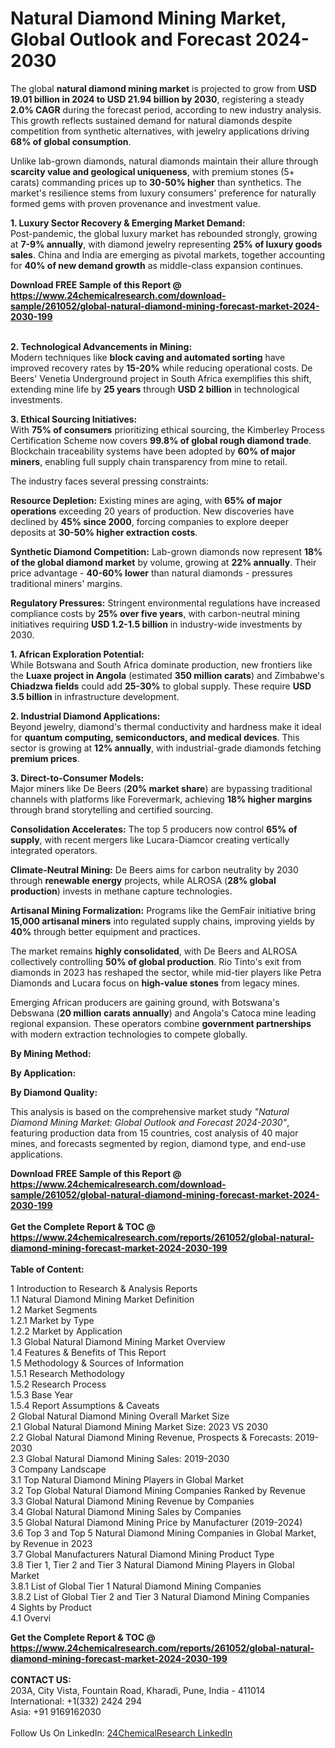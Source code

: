 <h1>Natural Diamond Mining Market, Global Outlook and Forecast 2024-2030</h1><p>The global <strong>natural diamond mining market</strong> is projected to grow from <strong>USD 19.01 billion in 2024 to USD 21.94 billion by 2030</strong>, registering a steady <strong>2.0% CAGR</strong> during the forecast period, according to new industry analysis. This growth reflects sustained demand for natural diamonds despite competition from synthetic alternatives, with jewelry applications driving <strong>68% of global consumption</strong>.</p><p>Unlike lab-grown diamonds, natural diamonds maintain their allure through <strong>scarcity value and geological uniqueness</strong>, with premium stones (5+ carats) commanding prices up to <strong>30-50% higher</strong> than synthetics. The market's resilience stems from luxury consumers' preference for naturally formed gems with proven provenance and investment value.</p><p><strong>1. Luxury Sector Recovery &amp; Emerging Market Demand:</strong><br>
Post-pandemic, the global luxury market has rebounded strongly, growing at <strong>7-9% annually</strong>, with diamond jewelry representing <strong>25% of luxury goods sales</strong>. China and India are emerging as pivotal markets, together accounting for <strong>40% of new demand growth</strong> as middle-class expansion continues.</p><div><b>Download FREE Sample of this Report @ 
            <a href="https://www.24chemicalresearch.com/download-sample/261052/global-natural-diamond-mining-forecast-market-2024-2030-199">
            https://www.24chemicalresearch.com/download-sample/261052/global-natural-diamond-mining-forecast-market-2024-2030-199</a></b></div><br><p><strong>2. Technological Advancements in Mining:</strong><br>
Modern techniques like <strong>block caving and automated sorting</strong> have improved recovery rates by <strong>15-20%</strong> while reducing operational costs. De Beers' Venetia Underground project in South Africa exemplifies this shift, extending mine life by <strong>25 years</strong> through <strong>USD 2 billion</strong> in technological investments.</p><p><strong>3. Ethical Sourcing Initiatives:</strong><br>
With <strong>75% of consumers</strong> prioritizing ethical sourcing, the Kimberley Process Certification Scheme now covers <strong>99.8% of global rough diamond trade</strong>. Blockchain traceability systems have been adopted by <strong>60% of major miners</strong>, enabling full supply chain transparency from mine to retail.</p><p>The industry faces several pressing constraints:</p><p><strong>Resource Depletion:</strong> Existing mines are aging, with <strong>65% of major operations</strong> exceeding 20 years of production. New discoveries have declined by <strong>45% since 2000</strong>, forcing companies to explore deeper deposits at <strong>30-50% higher extraction costs</strong>.</p><p><strong>Synthetic Diamond Competition:</strong> Lab-grown diamonds now represent <strong>18% of the global diamond market</strong> by volume, growing at <strong>22% annually</strong>. Their price advantage - <strong>40-60% lower</strong> than natural diamonds - pressures traditional miners' margins.</p><p><strong>Regulatory Pressures:</strong> Stringent environmental regulations have increased compliance costs by <strong>25% over five years</strong>, with carbon-neutral mining initiatives requiring <strong>USD 1.2-1.5 billion</strong> in industry-wide investments by 2030.</p><p><strong>1. African Exploration Potential:</strong><br>
While Botswana and South Africa dominate production, new frontiers like the <strong>Luaxe project in Angola</strong> (estimated <strong>350 million carats</strong>) and Zimbabwe's <strong>Chiadzwa fields</strong> could add <strong>25-30%</strong> to global supply. These require <strong>USD 3.5 billion</strong> in infrastructure development.</p><p><strong>2. Industrial Diamond Applications:</strong><br>
Beyond jewelry, diamond's thermal conductivity and hardness make it ideal for <strong>quantum computing, semiconductors, and medical devices</strong>. This sector is growing at <strong>12% annually</strong>, with industrial-grade diamonds fetching <strong>premium prices</strong>.</p><p><strong>3. Direct-to-Consumer Models:</strong><br>
Major miners like De Beers (<strong>20% market share</strong>) are bypassing traditional channels with platforms like Forevermark, achieving <strong>18% higher margins</strong> through brand storytelling and certified sourcing.</p><p><strong>Consolidation Accelerates:</strong> The top 5 producers now control <strong>65% of supply</strong>, with recent mergers like Lucara-Diamcor creating vertically integrated operators.</p><p><strong>Climate-Neutral Mining:</strong> De Beers aims for carbon neutrality by 2030 through <strong>renewable energy</strong> projects, while ALROSA (<strong>28% global production</strong>) invests in methane capture technologies.</p><p><strong>Artisanal Mining Formalization:</strong> Programs like the GemFair initiative bring <strong>15,000 artisanal miners</strong> into regulated supply chains, improving yields by <strong>40%</strong> through better equipment and practices.</p><p>The market remains <strong>highly consolidated</strong>, with De Beers and ALROSA collectively controlling <strong>50% of global production</strong>. Rio Tinto's exit from diamonds in 2023 has reshaped the sector, while mid-tier players like Petra Diamonds and Lucara focus on <strong>high-value stones</strong> from legacy mines.</p><p>Emerging African producers are gaining ground, with Botswana's Debswana (<strong>20 million carats annually</strong>) and Angola's Catoca mine leading regional expansion. These operators combine <strong>government partnerships</strong> with modern extraction technologies to compete globally.</p><p><strong>By Mining Method:</strong></p><p><strong>By Application:</strong></p><p><strong>By Diamond Quality:</strong></p><p>This analysis is based on the comprehensive market study <em>"Natural Diamond Mining Market: Global Outlook and Forecast 2024-2030"</em>, featuring production data from 15 countries, cost analysis of 40 major mines, and forecasts segmented by region, diamond type, and end-use applications.</p><div><b>Download FREE Sample of this Report @ 
            <a href="https://www.24chemicalresearch.com/download-sample/261052/global-natural-diamond-mining-forecast-market-2024-2030-199">
            https://www.24chemicalresearch.com/download-sample/261052/global-natural-diamond-mining-forecast-market-2024-2030-199</a></b></div><br><div><b>Get the Complete Report & TOC @ 
            <a href="https://www.24chemicalresearch.com/reports/261052/global-natural-diamond-mining-forecast-market-2024-2030-199">
            https://www.24chemicalresearch.com/reports/261052/global-natural-diamond-mining-forecast-market-2024-2030-199</a></b></div><br>
            <b>Table of Content:</b><p>1 Introduction to Research & Analysis Reports<br />
    1.1 Natural Diamond Mining Market Definition<br />
    1.2 Market Segments<br />
        1.2.1 Market by Type<br />
        1.2.2 Market by Application<br />
    1.3 Global Natural Diamond Mining Market Overview<br />
    1.4 Features & Benefits of This Report<br />
    1.5 Methodology & Sources of Information<br />
        1.5.1 Research Methodology<br />
        1.5.2 Research Process<br />
        1.5.3 Base Year<br />
        1.5.4 Report Assumptions & Caveats<br />
2 Global Natural Diamond Mining Overall Market Size<br />
    2.1 Global Natural Diamond Mining Market Size: 2023 VS 2030<br />
    2.2 Global Natural Diamond Mining Revenue, Prospects & Forecasts: 2019-2030<br />
    2.3 Global Natural Diamond Mining Sales: 2019-2030<br />
3 Company Landscape<br />
    3.1 Top Natural Diamond Mining Players in Global Market<br />
    3.2 Top Global Natural Diamond Mining Companies Ranked by Revenue<br />
    3.3 Global Natural Diamond Mining Revenue by Companies<br />
    3.4 Global Natural Diamond Mining Sales by Companies<br />
    3.5 Global Natural Diamond Mining Price by Manufacturer (2019-2024)<br />
    3.6 Top 3 and Top 5 Natural Diamond Mining Companies in Global Market, by Revenue in 2023<br />
    3.7 Global Manufacturers Natural Diamond Mining Product Type<br />
    3.8 Tier 1, Tier 2 and Tier 3 Natural Diamond Mining Players in Global Market<br />
        3.8.1 List of Global Tier 1 Natural Diamond Mining Companies<br />
        3.8.2 List of Global Tier 2 and Tier 3 Natural Diamond Mining Companies<br />
4 Sights by Product<br />
    4.1 Overvi</p><div><b>Get the Complete Report & TOC @ 
            <a href="https://www.24chemicalresearch.com/reports/261052/global-natural-diamond-mining-forecast-market-2024-2030-199">
            https://www.24chemicalresearch.com/reports/261052/global-natural-diamond-mining-forecast-market-2024-2030-199</a></b></div><br><b>CONTACT US:</b><br>
            203A, City Vista, Fountain Road, Kharadi, Pune, India - 411014<br>
            International: +1(332) 2424 294<br>
            Asia: +91 9169162030 <br><br>
            Follow Us On LinkedIn: <a href="https://www.linkedin.com/company/24chemicalresearch/">24ChemicalResearch LinkedIn</a>
